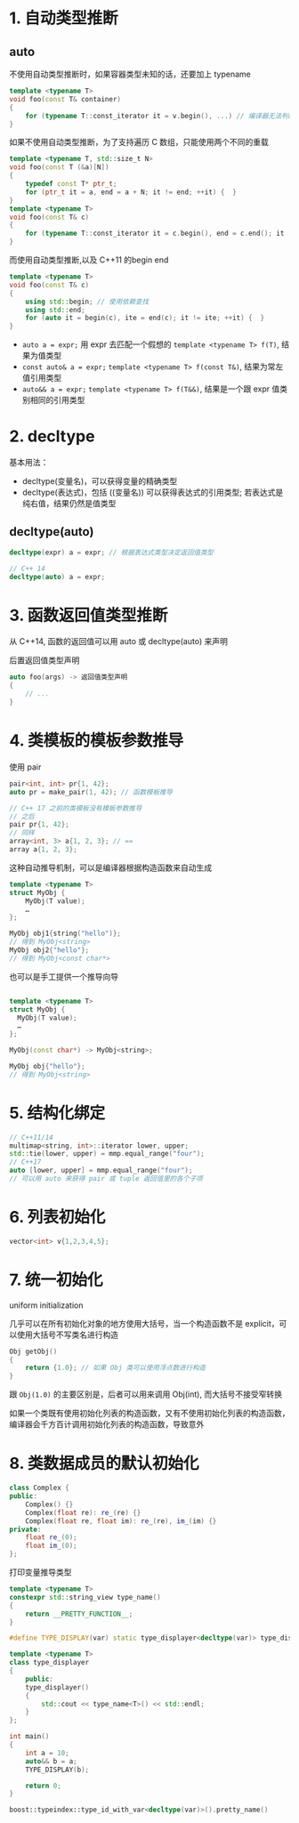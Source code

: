 # 1. 自动类型推断
## auto
不使用自动类型推断时，如果容器类型未知的话，还要加上 typename
```c++
template <typename T>
void foo(const T& container)
{
    for (typename T::const_iterator it = v.begin(), ...) // 编译器无法判断 const_iterator 是一个类型还是一个成员变量
}
```
如果不使用自动类型推断，为了支持遍历 C 数组，只能使用两个不同的重载
```c++
template <typename T, std::size_t N>
void foo(const T (&a)[N])
{
    typedef const T* ptr_t;
    for (ptr_t it = a, end = a + N; it != end; ++it) {  }
}
template <typename T>
void foo(const T& c)
{
    for (typename T::const_iterator it = c.begin(), end = c.end(); it != end; ++it) {  }
}
```
而使用自动类型推断,以及 C++11 的begin end
```c++
template <typename T>
void foo(const T& c)
{
    using std::begin; // 使用依赖查找
    using std::end;
    for (auto it = begin(c), ite = end(c); it != ite; ++it) {  }
}
```

* `auto a = expr;` 用 expr 去匹配一个假想的 `template <typename T> f(T)`, 结果为值类型
* `const auto& a = expr;` `template <typename T> f(const T&)`, 结果为常左值引用类型
* `auto&& a = expr;` `template <typename T> f(T&&)`, 结果是一个跟 expr 值类别相同的引用类型

# 2. decltype
基本用法：
* decltype(变量名)，可以获得变量的精确类型
* decltype(表达式)，包括 ((变量名)) 可以获得表达式的引用类型; 若表达式是纯右值，结果仍然是值类型

## decltype(auto)
```c++
decltype(expr) a = expr; // 根据表达式类型决定返回值类型

// C++ 14
decltype(auto) a = expr;
```

# 3. 函数返回值类型推断
从 C++14, 函数的返回值可以用 auto 或 decltype(auto) 来声明

后置返回值类型声明
```c++
auto foo(args) -> 返回值类型声明
{
    // ...
}
```

# 4. 类模板的模板参数推导
使用 pair
```c++
pair<int, int> pr{1, 42};
auto pr = make_pair(1, 42); // 函数模板推导

// C++ 17 之前的类模板没有模板参数推导
// 之后
pair pr{1, 42};
// 同样
array<int, 3> a{1, 2, 3}; // ==
array a{1, 2, 3};
```
这种自动推导机制，可以是编译器根据构造函数来自动生成
```c++
template <typename T>
struct MyObj {
    MyObj(T value);
    …
};

MyObj obj1{string("hello")};
// 得到 MyObj<string>
MyObj obj2{"hello"};
// 得到 MyObj<const char*>
```
也可以是手工提供一个推导向导
```c++

template <typename T>
struct MyObj {
  MyObj(T value);
  …
};

MyObj(const char*) -> MyObj<string>;

MyObj obj{"hello"};
// 得到 MyObj<string>
```

# 5. 结构化绑定
```c++
// C++11/14
multimap<string, int>::iterator lower, upper;
std::tie(lower, upper) = mmp.equal_range("four");
// C++17
auto [lower, upper] = mmp.equal_range("four");
// 可以用 auto 来获得 pair 或 tuple 返回值里的各个子项
```

# 6. 列表初始化
```c++
vector<int> v{1,2,3,4,5};
```

# 7. 统一初始化
uniform initialization

几乎可以在所有初始化对象的地方使用大括号，当一个构造函数不是 explicit，可以使用大括号不写类名进行构造
```c++
Obj getObj()
{
    return {1.0}; // 如果 Obj 类可以使用浮点数进行构造
}
```
跟 `Obj(1.0)` 的主要区别是，后者可以用来调用 Obj(int), 而大括号不接受窄转换

如果一个类既有使用初始化列表的构造函数，又有不使用初始化列表的构造函数，编译器会千方百计调用初始化列表的构造函数，导致意外

# 8. 类数据成员的默认初始化
```c++
class Complex {
public:
    Complex() {}
    Complex(float re): re_(re) {}
    Complex(float re, float im): re_(re), im_(im) {}
private:
    float re_(0);
    float im_(0);
};
```

打印变量推导类型
```c++
template <typename T>
constexpr std::string_view type_name()
{
    return __PRETTY_FUNCTION__;
}

#define TYPE_DISPLAY(var) static type_displayer<decltype(var)> type_display_test

template <typename T>
class type_displayer
{
    public:
    type_displayer()
    {
        std::cout << type_name<T>() << std::endl;
    }
};

int main()
{
    int a = 10;
    auto&& b = a;
    TYPE_DISPLAY(b);

    return 0;
}
```
```c++
boost::typeindex::type_id_with_var<decltype(var)>().pretty_name()
```